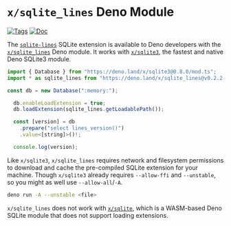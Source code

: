 <!--- Generated with the deno_generate_package.sh script, don't edit by hand! -->

# `x/sqlite_lines` Deno Module

[![Tags](https://img.shields.io/github/release/asg017/sqlite-lines)](https://github.com/asg017/sqlite-lines/releases)
[![Doc](https://doc.deno.land/badge.svg)](https://doc.deno.land/https/deno.land/x/sqlite-lines@0.2.2-alpha.3/mod.ts)

The [`sqlite-lines`](https://github.com/asg017/sqlite-lines) SQLite extension is available to Deno developers with the [`x/sqlite_lines`](https://deno.land/x/sqlite-lines) Deno module. It works with [`x/sqlite3`](https://deno.land/x/sqlite3), the fastest and native Deno SQLite3 module.

```js
import { Database } from "https://deno.land/x/sqlite3@0.8.0/mod.ts";
import * as sqlite_lines from "https://deno.land/x/sqlite_lines@v0.2.2-alpha.3/mod.ts";

const db = new Database(":memory:");

  db.enableLoadExtension = true;
  db.loadExtension(sqlite_lines.getLoadablePath());

  const [version] = db
    .prepare("select lines_version()")
    .value<[string]>()!;

  console.log(version);

```

Like `x/sqlite3`, `x/sqlite_lines` requires network and filesystem permissions to download and cache the pre-compiled SQLite extension for your machine. Though `x/sqlite3` already requires `--allow-ffi` and `--unstable`, so you might as well use `--allow-all`/`-A`.

```bash
deno run -A --unstable <file>
```

`x/sqlite_lines` does not work with [`x/sqlite`](https://deno.land/x/sqlite@v3.7.0), which is a WASM-based Deno SQLite module that does not support loading extensions.
